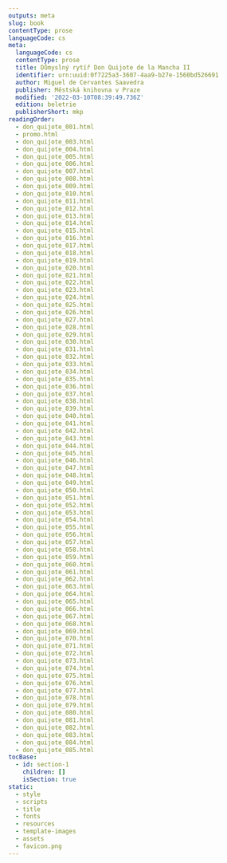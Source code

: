 ```yaml
---
outputs: meta
slug: book
contentType: prose
languageCode: cs
meta:
  languageCode: cs
  contentType: prose
  title: Důmyslný rytíř Don Quijote de la Mancha II
  identifier: urn:uuid:0f7225a3-3607-4aa9-b27e-1560bd526691
  author: Miguel de Cervantes Saavedra
  publisher: Městská knihovna v Praze
  modified: '2022-03-10T08:39:49.736Z'
  edition: beletrie
  publisherShort: mkp
readingOrder:
  - don_quijote_001.html
  - promo.html
  - don_quijote_003.html
  - don_quijote_004.html
  - don_quijote_005.html
  - don_quijote_006.html
  - don_quijote_007.html
  - don_quijote_008.html
  - don_quijote_009.html
  - don_quijote_010.html
  - don_quijote_011.html
  - don_quijote_012.html
  - don_quijote_013.html
  - don_quijote_014.html
  - don_quijote_015.html
  - don_quijote_016.html
  - don_quijote_017.html
  - don_quijote_018.html
  - don_quijote_019.html
  - don_quijote_020.html
  - don_quijote_021.html
  - don_quijote_022.html
  - don_quijote_023.html
  - don_quijote_024.html
  - don_quijote_025.html
  - don_quijote_026.html
  - don_quijote_027.html
  - don_quijote_028.html
  - don_quijote_029.html
  - don_quijote_030.html
  - don_quijote_031.html
  - don_quijote_032.html
  - don_quijote_033.html
  - don_quijote_034.html
  - don_quijote_035.html
  - don_quijote_036.html
  - don_quijote_037.html
  - don_quijote_038.html
  - don_quijote_039.html
  - don_quijote_040.html
  - don_quijote_041.html
  - don_quijote_042.html
  - don_quijote_043.html
  - don_quijote_044.html
  - don_quijote_045.html
  - don_quijote_046.html
  - don_quijote_047.html
  - don_quijote_048.html
  - don_quijote_049.html
  - don_quijote_050.html
  - don_quijote_051.html
  - don_quijote_052.html
  - don_quijote_053.html
  - don_quijote_054.html
  - don_quijote_055.html
  - don_quijote_056.html
  - don_quijote_057.html
  - don_quijote_058.html
  - don_quijote_059.html
  - don_quijote_060.html
  - don_quijote_061.html
  - don_quijote_062.html
  - don_quijote_063.html
  - don_quijote_064.html
  - don_quijote_065.html
  - don_quijote_066.html
  - don_quijote_067.html
  - don_quijote_068.html
  - don_quijote_069.html
  - don_quijote_070.html
  - don_quijote_071.html
  - don_quijote_072.html
  - don_quijote_073.html
  - don_quijote_074.html
  - don_quijote_075.html
  - don_quijote_076.html
  - don_quijote_077.html
  - don_quijote_078.html
  - don_quijote_079.html
  - don_quijote_080.html
  - don_quijote_081.html
  - don_quijote_082.html
  - don_quijote_083.html
  - don_quijote_084.html
  - don_quijote_085.html
tocBase:
  - id: section-1
    children: []
    isSection: true
static:
  - style
  - scripts
  - title
  - fonts
  - resources
  - template-images
  - assets
  - favicon.png
---
```

